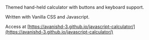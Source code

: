 Themed hand-held calculator with buttons and keyboard support.

Written with Vanilla CSS and Javascript.

Access at [https://avanishd-3.github.io/javascript-calculator/](https://avanishd-3.github.io/javascript-calculator/)

